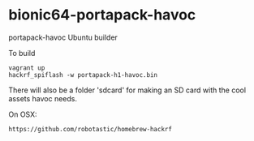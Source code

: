 # bionic64-portapack-havoc
portapack-havoc Ubuntu builder

To build 
```
vagrant up
hackrf_spiflash -w portapack-h1-havoc.bin
```
There will also be a folder 'sdcard' for making an SD card with the cool assets havoc needs.

On OSX:
```
https://github.com/robotastic/homebrew-hackrf
```
